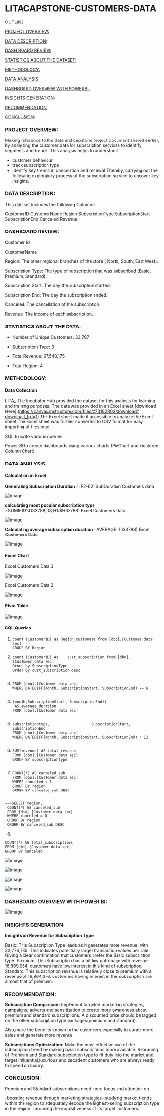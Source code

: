 # LITACAPSTONE-CUSTOMERS-DATA

OUTLINE

[ PROJECT OVERVIEW: ](project-view)

[ DATA DESCRIPTION: ](data-description)

[ DASH BOARD REVIEW: ](dash-board-review)

[ STATISTICS ABOUT THE DATASET: ](statistics-about-the-dataset)

[ METHODOLOGY: ](methodogy)

[ DATA ANALYSIS: ](data-analysis)

 [ DASHBOARD OVERVIEW WITH POWERBI: ](dashboard-overview-with-powerbi)

[ INSIGHTS GENERATION: ](insight-generation)

[ RECOMMENDATION: ](recommendation)

[ CONCLUSION: ](conclusion)


### PROJECT OVERVIEW:
Making reference to the data and capstone project document shared earlier, by analyzing the customer data for subscription services to identify segments and trends.
This analysis helps to understand 
- customer behaviour
- track subscription type
- identify key trends in cancelation and renewal
Thereby, carrying out the following exploratory process of the subscriotion service to uncover key insights.

### DATA DESCRIPTION:

This dataset includes the following Columns:

CustomerID
CustomerName
Region
SubscriptionType
SubscriptionStart
SubscriptionEnd
Canceled
Revenue

### DASHBOARD REVIEW:

Customer Id

CustomerName

Region: The other regional branches of the store ( North, South, East West).

Subscription Type: The type of subscription that was subscribed (Basic, Premium, Standard).

Subscription Start: The day the subscription started.

Subscription End: The day the subscription ended.

Canceled: The cancellation of the subscription.

Revenue: The income of each subscription.

### STATISTICS ABOUT THE DATA:

- Number of Unique Customers: 33,787

- Subscription Type: 3

- Total Revenue: 67,540,175
  
- Total Region: 4

### METHODOLOGY:

#### Data Collection

LITA_ The Incubator Hub provided the dataset for this analysis for learning and training purposes. The data was provided in an Excel sheet [download Here].(https://canvas.instructure.com/files/273182802/download?download_frd=1) The Excel sheet made it accessible to analyze the Excel sheet The Excel sheet was further converted to CSV format for easy importing of files into:

SQL to write various queries

Power BI to create dashboards using various charts (PieChart and clustered Column Chart)

### DATA ANALYSIS:

#### Calculation in Excel

**Generating Subscription Duration**
(=F2-E2) SubDuration Customers data

![image](https://github.com/user-attachments/assets/9b82352c-8f4c-43b1-84d0-bf94c30406ed)

**calculating most popular subscription type**
=SUMIF($D1:$D33788,$D8,$H1:$H33788) Excel Customers Data

![image](https://github.com/user-attachments/assets/157fb044-b056-4970-97b1-9acdde6fcc78)


**Calculating average subscription duration**
=AVERAGE(I1:I33788) Excel Customers Data

![image](https://github.com/user-attachments/assets/1200022f-7cd9-49d2-a737-bc86cffe6c0b)

#### Excel Chart

Excel Customers Data 3 

![image](https://github.com/user-attachments/assets/6f058e38-9698-49a4-b2be-48872e5ecbdc)

Excel Customers Data 2

![image](https://github.com/user-attachments/assets/deadcb91-6856-4749-87b2-58ef598f2b4f)

#### Pivot Table

![image](https://github.com/user-attachments/assets/fd964476-e49a-4e42-8e60-2a8e1047943e)


#### SQL Queries

  1. ~~~select Region,
     count (CustomerID) as Region_customers from [dbo].[Customer data sec]
     GROUP BY Region
     
  2. ~~~Select subscriptionType,
     count (CustomerID) As    cust_subscription from [dbo].       [Customer data sec]
     Group by SubscriptionType
     Order by cust_subscription desc
  
  3. ~~~SELECT *
     FROM [dbo].[Customer data sec]
     WHERE DATEDIFF(month, SubscriptionStart, SubscriptionEnd) <= 6
  
  4. ~~~SELECT AVG(DATEDIFF
     (month,SubscriptionStart, SubscriptionEnd))
      AS average_duration
     FROM [dbo].[Customer data sec]
  
  5. ~~~SELECT customerid,
     subscriptiontype,                   SubscriptionStart,                  SubscriptionEnd
     FROM [dbo].[Customer data sec]
     WHERE DATEDIFF(month, SubscriptionStart, SubscriptionEnd) > 12
  
  6. ~~~SELECT subscriptiontype,
     SUM(revenue) AS total_revenue
     FROM [dbo].[Customer data sec]
     GROUP BY subscriptiontype
 
  7. ~~~SELECT region,
     COUNT(*) AS canceled_sub
     FROM [dbo].[Customer data sec]
     WHERE canceled = 1
     GROUP BY region
     ORDER BY canceled_sub DESC
  
    ~~~SELECT region,
     COUNT(*) AS canceled_sub
     FROM [dbo].[Customer data sec]
     WHERE canceled = 0
     GROUP BY region
     ORDER BY canceled_sub DESC
  

  8. ~~~SELECT canceled, 
    COUNT(*) AS total_subscriptions
    FROM [dbo].[Customer data sec]
    GROUP BY canceled


![image](https://github.com/user-attachments/assets/00f20e8a-d233-4957-b9fc-4f6c0ba1dfbc)



![image](https://github.com/user-attachments/assets/9714605d-ee3e-4991-97ef-64479c3a789b)


![image](https://github.com/user-attachments/assets/6b1900fa-81e8-4787-9cbb-e2c1b9436add)


![image](https://github.com/user-attachments/assets/b0cb146c-492f-4f0d-ad4a-f94071e22646)

### DASHBOARD OVERVIEW WITH POWER BI:

![image](https://github.com/user-attachments/assets/7241d4ef-d440-43d9-9e43-c789860232d9)

### INSIGHTS GENERATION:

**Insights on Revenue for Subscription Type**

Basic: This Subscription Type leads  as it generates more revenue, with 33,776,735.
This indicates potentially larger transaction values per sale. 
Giving a clear confirmation that customers prefer the Basic subscription type.
Premium: This Subscription has a bit low patronage with revenue 16,899,064, customers have low interest in this kind of subscription.
Standard: This subscription revenue is relatively close to premium with a revenue of 16,864,376, customers having interest in this subscription are almost that of premium.


### RECOMMENDATION:


**Subscription Comparison:** Implement targeted marketing strategies, campaigns, adverts and sensitization to create more awareness about premium and standard subscriptions.
A discounted price should be tagged on the other subscription type packages(premium and standard).

Also,make the benefits known to the customers especially to curate more sales and generate more revenue


**Subscriptions Optimization:** Make the most effective use of the subscription trend by making basic subscriptions more available.
Rebraning of Premium and Standard subscription type to fit duly into the market and target influential,luxurious and decadent customers who are always ready to spend on luxury.

### CONCLUSION:

Premium and Standard subscriptions need more focus and attention on

-boosting revenue through marketing strategies
-studying market trends within the region to adequately decode the highest-selling subscription type in the region.
-arousing the inquisitiveness of its target customers.


